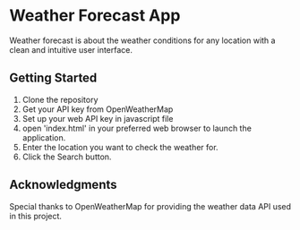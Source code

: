 # Weather Forecast App
Weather forecast is about the weather conditions for any location with a clean and intuitive user interface.

## Getting Started
1. Clone the repository
2. Get your API key from OpenWeatherMap
3. Set up your web API key in javascript file 
4. open 'index.html' in your preferred web browser to launch the application.
5. Enter the location you want to check the weather for.
6. Click the Search button.

## Acknowledgments
Special thanks to OpenWeatherMap for providing the weather data API used in this project.
